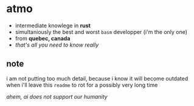 # atmo
* intermediate knowlege in **rust**
* simultaniously the best and worst `basm` developper (i'm the only one)
* from **quebec, canada**
* *that's all you need to know really*

## note
i am not putting too much detail, because i know it will become outdated when i'll leave this `readme` to rot for a possibly very long time

*ahem, ai does not support our humanity*
